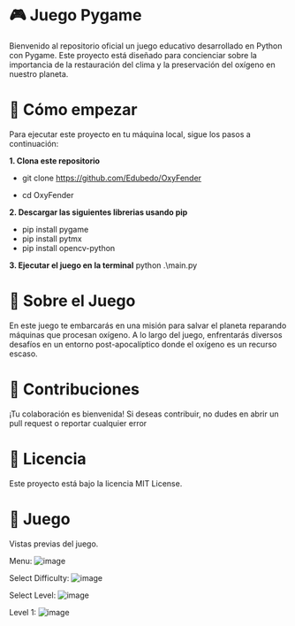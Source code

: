 # 🎮  Juego Pygame

Bienvenido al repositorio oficial un juego educativo desarrollado en Python con Pygame. Este proyecto está diseñado para concienciar sobre la importancia de la restauración del clima y la preservación del oxígeno en nuestro planeta.

# 🚀 Cómo empezar

Para ejecutar este proyecto en tu máquina local, sigue los pasos a continuación:

**1. Clona este repositorio**

- git clone https://github.com/Edubedo/OxyFender

- cd OxyFender

**2. Descargar las siguientes librerias usando pip**
- pip install pygame
- pip install pytmx
- pip install opencv-python


**3. Ejecutar el juego en la terminal**
python .\main.py

# 🎯 Sobre el Juego
En este juego te embarcarás en una misión para salvar el planeta reparando máquinas que procesan oxígeno. A lo largo del juego, enfrentarás diversos desafíos en un entorno post-apocalíptico donde el oxígeno es un recurso escaso.

# 🤝 Contribuciones
¡Tu colaboración es bienvenida! Si deseas contribuir, no dudes en abrir un pull request o reportar cualquier error

# 📜 Licencia
Este proyecto está bajo la licencia MIT License.

# 📜 Juego
Vistas previas del juego.

Menu:
![image](https://github.com/user-attachments/assets/f94dadc8-3ffe-4507-b4db-3f120ee0e7fd)

Select Difficulty:
![image](https://github.com/user-attachments/assets/ed78f3aa-b1c6-44c5-bb89-9dd1a87a5949)

Select Level:
![image](https://github.com/user-attachments/assets/45dd5178-523f-4e2d-87a3-d6019001d985)

Level 1:
![image](https://github.com/user-attachments/assets/caf591ff-8d75-4d8c-a7b6-1506d7aa47d2)

